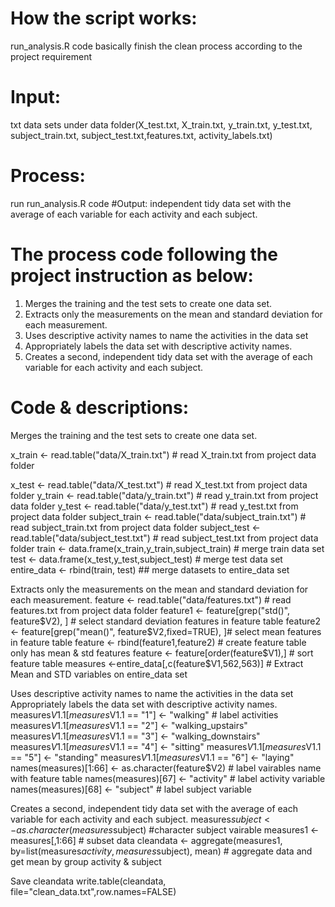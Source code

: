# How the script works:
run_analysis.R code basically finish the clean process according to the project requirement 

# Input: 
txt data sets under data folder(X_test.txt, X_train.txt, y_train.txt, y_test.txt, subject_train.txt, subject_test.txt,features.txt, activity_labels.txt)
# Process:
run run_analysis.R code
#Output: 
independent tidy data set with the average of each variable for each activity and each subject.

# The process code following the project instruction as below:
1.	Merges the training and the test sets to create one data set.
2.	Extracts only the measurements on the mean and standard deviation for each measurement.
3.	Uses descriptive activity names to name the activities in the data set
4.	Appropriately labels the data set with descriptive activity names.
5.	Creates a second, independent tidy data set with the average of each variable for each activity and each subject.

# Code & descriptions:
Merges the training and the test sets to create one data set.

x_train <- read.table("data/X_train.txt") # read X_train.txt from project data folder

x_test <- read.table("data/X_test.txt") # read X_test.txt from project data folder
y_train <- read.table("data/y_train.txt") # read y_train.txt from project data folder
y_test <- read.table("data/y_test.txt") # read y_test.txt from project data folder
subject_train <- read.table("data/subject_train.txt") # read subject_train.txt from project data folder
subject_test <- read.table("data/subject_test.txt") # read subject_test.txt from project data folder
train <- data.frame(x_train,y_train,subject_train) # merge train data set 
test <- data.frame(x_test,y_test,subject_test) # merge test data set
entire_data <- rbind(train, test)    ## merge datasets to entire_data set

Extracts only the measurements on the mean and standard deviation for each measurement.
feature <- read.table("data/features.txt") # read features.txt from project data folder
feature1 <- feature[grep("std()", feature$V2), ] # select standard deviation features in feature table 
feature2 <- feature[grep("mean()", feature$V2,fixed=TRUE), ]# select mean features in feature table 
feature <- rbind(feature1,feature2) # create feature table only has mean & std features
feature <- feature[order(feature$V1),] # sort feature table
measures <-entire_data[,c(feature$V1,562,563)] # Extract Mean and STD variables on entire_data set

Uses descriptive activity names to name the activities in the data set
Appropriately labels the data set with descriptive activity names.
measures$V1.1[measures$V1.1 == "1"] <- "walking" # label activities
measures$V1.1[measures$V1.1 == "2"] <- "walking_upstairs"
measures$V1.1[measures$V1.1 == "3"] <- "walking_downstairs"
measures$V1.1[measures$V1.1 == "4"] <- "sitting"
measures$V1.1[measures$V1.1 == "5"] <- "standing"
measures$V1.1[measures$V1.1 == "6"] <- "laying"
names(measures)[1:66] <- as.character(feature$V2) # label vairables name with feature table
names(measures)[67] <- "activity" # label activity variable
names(measures)[68] <- "subject" # label subject variable

Creates a second, independent tidy data set with the average of each variable for each activity and each subject.
measures$subject <- as.character(measures$subject) #character subject vairable
measures1 <- measures[,1:66] # subset data
cleandata <- aggregate(measures1, by=list(measures$activity,measures$subject), mean) # aggregate data and get mean by group activity & subject

Save cleandata
write.table(cleandata, file="clean_data.txt",row.names=FALSE)


